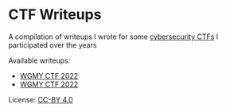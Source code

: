 # CTF Writeups
A compilation of writeups I wrote for some [cybersecurity CTFs](https://ctftime.org/ctf-wtf/) I participated over the years

Available writeups:
- [WGMY CTF 2022](wgmy2022.md)
- [WGMY CTF 2022](wgmy2023.md)

License: [CC-BY 4.0](https://creativecommons.org/licenses/by/4.0/)

